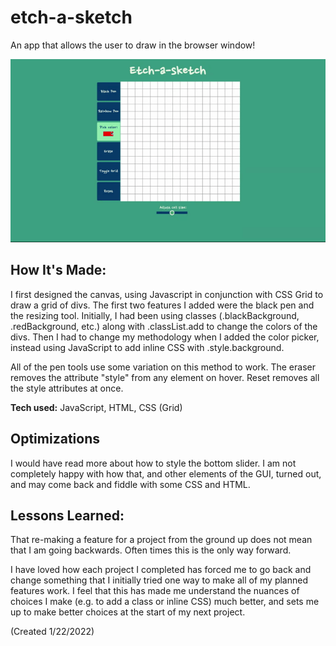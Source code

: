 # etch-a-sketch

An app that allows the user to draw in the browser window!

![Etch a Sketch page animagted gif](https://github.com/sashavining/etch-a-sketch/blob/main/Etch-a-sketch%20(5).gif?raw=true)

## How It's Made:

I first designed the canvas, using Javascript in conjunction with CSS Grid to draw a grid of divs. The first two features I added were the black pen and the resizing tool. Initially, I had been using classes (.blackBackground, .redBackground, etc.) along with .classList.add to change the colors of the divs. Then I had to change my methodology when I added the color picker, instead using JavaScript to add inline CSS with .style.background. 

All of the pen tools use some variation on this method to work. The eraser removes the attribute "style" from any element on hover. Reset removes all the style attributes at once.

**Tech used:** JavaScript, HTML, CSS (Grid)

## Optimizations

I would have read more about how to style the bottom slider. I am not completely happy with how that, and other elements of the GUI, turned out, and may come back and fiddle with some CSS and HTML.

## Lessons Learned:

That re-making a feature for a project from the ground up does not mean that I am going backwards. Often times this is the only way forward.

I have loved how each project I completed has forced me to go back and change something that I initially tried one way to make all of my planned features work. I feel that this has made me understand the nuances of choices I make (e.g. to add a class or inline CSS) much better, and sets me up to make better choices at the start of my next project.


(Created 1/22/2022)

